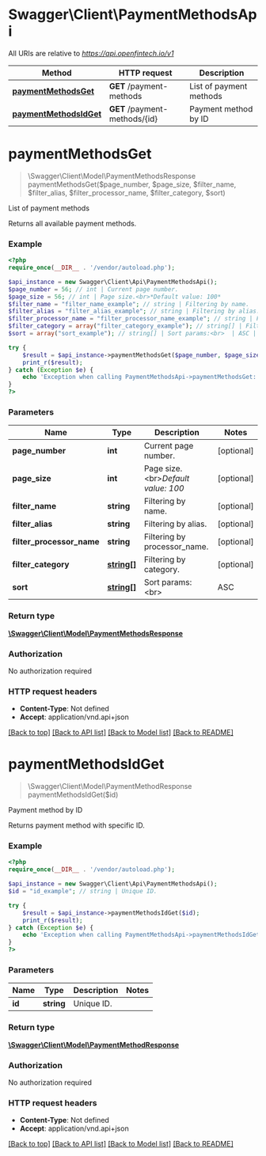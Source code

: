 # Swagger\Client\PaymentMethodsApi

All URIs are relative to *https://api.openfintech.io/v1*

Method | HTTP request | Description
------------- | ------------- | -------------
[**paymentMethodsGet**](PaymentMethodsApi.md#paymentMethodsGet) | **GET** /payment-methods | List of payment methods
[**paymentMethodsIdGet**](PaymentMethodsApi.md#paymentMethodsIdGet) | **GET** /payment-methods/{id} | Payment method by ID


# **paymentMethodsGet**
> \Swagger\Client\Model\PaymentMethodsResponse paymentMethodsGet($page_number, $page_size, $filter_name, $filter_alias, $filter_processor_name, $filter_category, $sort)

List of payment methods

Returns all available payment methods.

### Example
```php
<?php
require_once(__DIR__ . '/vendor/autoload.php');

$api_instance = new Swagger\Client\Api\PaymentMethodsApi();
$page_number = 56; // int | Current page number.
$page_size = 56; // int | Page size.<br>*Default value: 100*
$filter_name = "filter_name_example"; // string | Filtering by name.
$filter_alias = "filter_alias_example"; // string | Filtering by alias.
$filter_processor_name = "filter_processor_name_example"; // string | Filtering by processor_name.
$filter_category = array("filter_category_example"); // string[] | Filtering by category.
$sort = array("sort_example"); // string[] | Sort params:<br>  | ASC | DESC | |-----|------| | name | -name | | alias | -alias | | processor_name | -processor_name | | category | -category |

try {
    $result = $api_instance->paymentMethodsGet($page_number, $page_size, $filter_name, $filter_alias, $filter_processor_name, $filter_category, $sort);
    print_r($result);
} catch (Exception $e) {
    echo 'Exception when calling PaymentMethodsApi->paymentMethodsGet: ', $e->getMessage(), PHP_EOL;
}
?>
```

### Parameters

Name | Type | Description  | Notes
------------- | ------------- | ------------- | -------------
 **page_number** | **int**| Current page number. | [optional]
 **page_size** | **int**| Page size.&lt;br&gt;*Default value: 100* | [optional]
 **filter_name** | **string**| Filtering by name. | [optional]
 **filter_alias** | **string**| Filtering by alias. | [optional]
 **filter_processor_name** | **string**| Filtering by processor_name. | [optional]
 **filter_category** | [**string[]**](../Model/string.md)| Filtering by category. | [optional]
 **sort** | [**string[]**](../Model/string.md)| Sort params:&lt;br&gt;  | ASC | DESC | |-----|------| | name | -name | | alias | -alias | | processor_name | -processor_name | | category | -category | | [optional]

### Return type

[**\Swagger\Client\Model\PaymentMethodsResponse**](../Model/PaymentMethodsResponse.md)

### Authorization

No authorization required

### HTTP request headers

 - **Content-Type**: Not defined
 - **Accept**: application/vnd.api+json

[[Back to top]](#) [[Back to API list]](../../README.md#documentation-for-api-endpoints) [[Back to Model list]](../../README.md#documentation-for-models) [[Back to README]](../../README.md)

# **paymentMethodsIdGet**
> \Swagger\Client\Model\PaymentMethodResponse paymentMethodsIdGet($id)

Payment method by ID

Returns payment method with specific ID.

### Example
```php
<?php
require_once(__DIR__ . '/vendor/autoload.php');

$api_instance = new Swagger\Client\Api\PaymentMethodsApi();
$id = "id_example"; // string | Unique ID.

try {
    $result = $api_instance->paymentMethodsIdGet($id);
    print_r($result);
} catch (Exception $e) {
    echo 'Exception when calling PaymentMethodsApi->paymentMethodsIdGet: ', $e->getMessage(), PHP_EOL;
}
?>
```

### Parameters

Name | Type | Description  | Notes
------------- | ------------- | ------------- | -------------
 **id** | **string**| Unique ID. |

### Return type

[**\Swagger\Client\Model\PaymentMethodResponse**](../Model/PaymentMethodResponse.md)

### Authorization

No authorization required

### HTTP request headers

 - **Content-Type**: Not defined
 - **Accept**: application/vnd.api+json

[[Back to top]](#) [[Back to API list]](../../README.md#documentation-for-api-endpoints) [[Back to Model list]](../../README.md#documentation-for-models) [[Back to README]](../../README.md)

